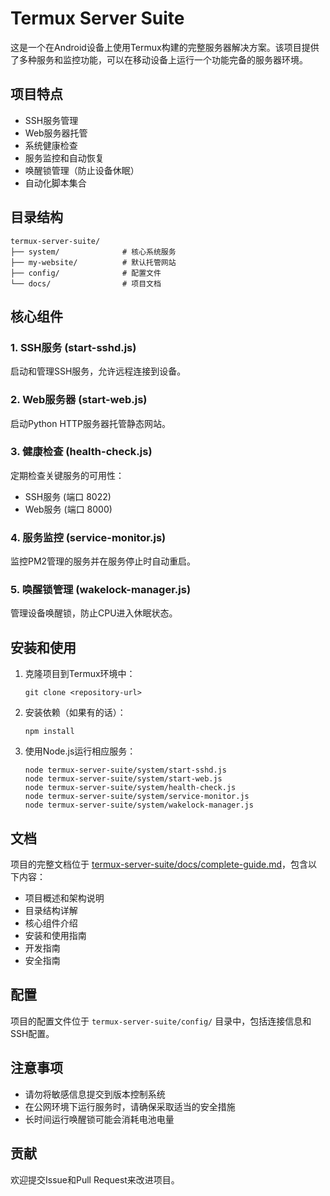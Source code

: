 # Termux Server Suite

这是一个在Android设备上使用Termux构建的完整服务器解决方案。该项目提供了多种服务和监控功能，可以在移动设备上运行一个功能完备的服务器环境。

## 项目特点

- SSH服务管理
- Web服务器托管
- 系统健康检查
- 服务监控和自动恢复
- 唤醒锁管理（防止设备休眠）
- 自动化脚本集合

## 目录结构

```
termux-server-suite/
├── system/              # 核心系统服务
├── my-website/          # 默认托管网站
├── config/              # 配置文件
└── docs/                # 项目文档
```

## 核心组件

### 1. SSH服务 (start-sshd.js)
启动和管理SSH服务，允许远程连接到设备。

### 2. Web服务器 (start-web.js)
启动Python HTTP服务器托管静态网站。

### 3. 健康检查 (health-check.js)
定期检查关键服务的可用性：
- SSH服务 (端口 8022)
- Web服务 (端口 8000)

### 4. 服务监控 (service-monitor.js)
监控PM2管理的服务并在服务停止时自动重启。

### 5. 唤醒锁管理 (wakelock-manager.js)
管理设备唤醒锁，防止CPU进入休眠状态。

## 安装和使用

1. 克隆项目到Termux环境中：
   ```
   git clone <repository-url>
   ```

2. 安装依赖（如果有的话）：
   ```
   npm install
   ```

3. 使用Node.js运行相应服务：
   ```
   node termux-server-suite/system/start-sshd.js
   node termux-server-suite/system/start-web.js
   node termux-server-suite/system/health-check.js
   node termux-server-suite/system/service-monitor.js
   node termux-server-suite/system/wakelock-manager.js
   ```

## 文档

项目的完整文档位于 [termux-server-suite/docs/complete-guide.md](file:///e:/Termux%E5%A4%87%E4%BB%BD/termux-server-suite/docs/complete-guide.md)，包含以下内容：

- 项目概述和架构说明
- 目录结构详解
- 核心组件介绍
- 安装和使用指南
- 开发指南
- 安全指南

## 配置

项目的配置文件位于 `termux-server-suite/config/` 目录中，包括连接信息和SSH配置。

## 注意事项

- 请勿将敏感信息提交到版本控制系统
- 在公网环境下运行服务时，请确保采取适当的安全措施
- 长时间运行唤醒锁可能会消耗电池电量

## 贡献

欢迎提交Issue和Pull Request来改进项目。